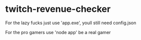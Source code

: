 # twitch-revenue-checker
For the lazy fucks just use 'app.exe', youll still need config.json

For the pro gamers use 'node app' be a real gamer
